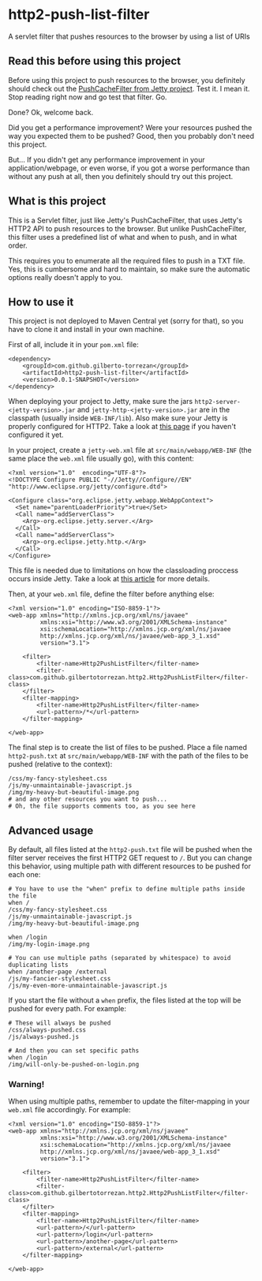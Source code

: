 # http2-push-list-filter
A servlet filter that pushes resources to the browser by using a list of URIs

## Read this before using this project

Before using this project to push resources to the browser, you definitely should check out the [PushCacheFilter from Jetty project](http://www.eclipse.org/jetty/documentation/9.4.x/http2-configuring-push.html). Test it. I mean it. Stop reading right now and go test that filter. Go.

Done? Ok, welcome back.

Did you get a performance improvement? Were your resources pushed the way you expected them to be pushed? Good, then you probably don't need this project.

But... If you didn't get any performance improvement in your application/webpage, or even worse, if you got a worse performance than without any push at all, then you definitely should try out this project.

## What is this project

This is a Servlet filter, just like Jetty's PushCacheFilter, that uses Jetty's HTTP2 API to push resources to the browser. But unlike PushCacheFilter, this filter uses a predefined list of what and when to push, and in what order.

This requires you to enumerate all the required files to push in a TXT file. Yes, this is cumbersome and hard to maintain, so make sure the automatic options really doesn't apply to you.

## How to use it

This project is not deployed to Maven Central yet (sorry for that), so you have to clone it and install in your own machine.

First of all, include it in your `pom.xml` file:

```
<dependency>
    <groupId>com.github.gilberto-torrezan</groupId>
    <artifactId>http2-push-list-filter</artifactId>
    <version>0.0.1-SNAPSHOT</version>
</dependency>
```
When deploying your project to Jetty, make sure the jars `http2-server-<jetty-version>.jar` and `jetty-http-<jetty-version>.jar` are in the classpath (usually inside `WEB-INF/lib`). Also make sure your Jetty is properly configured for HTTP2. Take a look at [this page](http://www.eclipse.org/jetty/documentation/9.4.x/http2-enabling.html) if you haven't configured it yet.

In your project, create a `jetty-web.xml` file at `src/main/webapp/WEB-INF` (the same place the `web.xml` file usually go), with this content:

```
<?xml version="1.0"  encoding="UTF-8"?>
<!DOCTYPE Configure PUBLIC "-//Jetty//Configure//EN" "http://www.eclipse.org/jetty/configure.dtd">

<Configure class="org.eclipse.jetty.webapp.WebAppContext">
  <Set name="parentLoaderPriority">true</Set>
  <Call name="addServerClass">
    <Arg>-org.eclipse.jetty.server.</Arg>
  </Call>
  <Call name="addServerClass">
    <Arg>-org.eclipse.jetty.http.</Arg>
  </Call>
</Configure>
``` 

This file is needed due to limitations on how the classloading proccess occurs inside Jetty. Take a look at [this article](https://www.eclipse.org/jetty/documentation/9.4.5.v20170502/jetty-classloading.html) for more details. 

Then, at your `web.xml` file, define the filter before anything else:

```
<?xml version="1.0" encoding="ISO-8859-1"?>
<web-app xmlns="http://xmlns.jcp.org/xml/ns/javaee"
         xmlns:xsi="http://www.w3.org/2001/XMLSchema-instance"
         xsi:schemaLocation="http://xmlns.jcp.org/xml/ns/javaee
         http://xmlns.jcp.org/xml/ns/javaee/web-app_3_1.xsd"
         version="3.1">

    <filter>
        <filter-name>Http2PushListFilter</filter-name>
        <filter-class>com.github.gilbertotorrezan.http2.Http2PushListFilter</filter-class>
    </filter>
    <filter-mapping>
        <filter-name>Http2PushListFilter</filter-name>
        <url-pattern>/*</url-pattern>
    </filter-mapping>

</web-app>
```

The final step is to create the list of files to be pushed. Place a file named `http2-push.txt` at `src/main/webapp/WEB-INF` with the path of the files to be pushed (relative to the context):

```
/css/my-fancy-stylesheet.css
/js/my-unmaintainable-javascript.js
/img/my-heavy-but-beautiful-image.png
# and any other resources you want to push...
# Oh, the file supports comments too, as you see here
```

## Advanced usage

By default, all files listed at the `http2-push.txt` file will be pushed when the filter server receives the first HTTP2 GET request to `/`. But you can change this behavior, using multiple path with different resources to be pushed for each one:

 ```
# You have to use the "when" prefix to define multiple paths inside the file
when /
/css/my-fancy-stylesheet.css
/js/my-unmaintainable-javascript.js
/img/my-heavy-but-beautiful-image.png

when /login
/img/my-login-image.png

# You can use multiple paths (separated by whitespace) to avoid duplicating lists 
when /another-page /external
/js/my-fancier-stylesheet.css
/js/my-even-more-unmaintainable-javascript.js

```
If you start the file without a `when` prefix, the files listed at the top will be pushed for every path. For example:

 ```
# These will always be pushed
/css/always-pushed.css
/js/always-pushed.js

# And then you can set specific paths
when /login
/img/will-only-be-pushed-on-login.png

```
### Warning!

When using multiple paths, remember to update the filter-mapping in your `web.xml` file accordingly. For example:

```
<?xml version="1.0" encoding="ISO-8859-1"?>
<web-app xmlns="http://xmlns.jcp.org/xml/ns/javaee"
         xmlns:xsi="http://www.w3.org/2001/XMLSchema-instance"
         xsi:schemaLocation="http://xmlns.jcp.org/xml/ns/javaee
         http://xmlns.jcp.org/xml/ns/javaee/web-app_3_1.xsd"
         version="3.1">

    <filter>
        <filter-name>Http2PushListFilter</filter-name>
        <filter-class>com.github.gilbertotorrezan.http2.Http2PushListFilter</filter-class>
    </filter>
    <filter-mapping>
        <filter-name>Http2PushListFilter</filter-name>
        <url-pattern>/</url-pattern>
        <url-pattern>/login</url-pattern>
        <url-pattern>/another-page</url-pattern>
        <url-pattern>/external</url-pattern>
    </filter-mapping>

</web-app>
```

